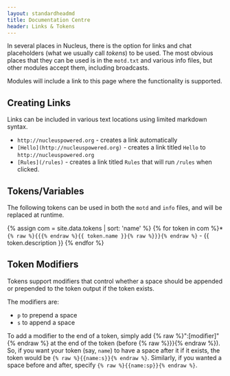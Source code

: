 ```yaml
---
layout: standardheadmd
title: Documentation Centre
header: Links & Tokens
---
```


In several places in Nucleus, there is the option for links and chat placeholders (what we usually call _tokens_) to be used.
The most obvious places that they can be used is in the `motd.txt` and various info files, but other modules accept them,
including broadcasts.

Modules will include a link to this page where the functionality is supported.

## Creating Links

Links can be included in various text locations using limited markdown syntax.

* `http://nucleuspowered.org` - creates a link automatically
* `[Hello](http://nucleuspowered.org)` - creates a link titled `Hello` to `http://nucleuspowered.org`
* `[Rules](/rules)` - creates a link titled `Rules` that will run `/rules` when clicked.

## Tokens/Variables

The following tokens can be used in both the `motd` and `info` files, and will be replaced at runtime.

{% assign com = site.data.tokens | sort: 'name' %}
{% for token in com %}* `{% raw %}{{{% endraw %}{{ token.name }}{% raw %}}}{% endraw %}` - {{ token.description }}
{% endfor %}

## Token Modifiers

Tokens support modifiers that control whether a space should be appended or prepended to the token output if the token
exists.

The modifiers are:

* `p` to prepend a space
* `s` to append a space

To add a modifier to the end of a token, simply add {% raw %}":[modifier]"{% endraw %} at the end of the token (before {% raw %}}}{% endraw %}).
So, if you want your token (say, `name`) to have a space after it if it exists, the token would be 
`{% raw %}{{name:s}}{% endraw %}`. Similarly, if you wanted a space before and after, specify `{% raw %}{{name:sp}}{% endraw %}`. 